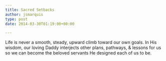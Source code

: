 ```yaml
---
title: Sacred Setbacks
author: jsmarquis
type: post
date: 2014-03-30T01:19:00+00:00

---
```

Life is never a smooth, steady, upward climb toward our own goals. In His wisdom, our loving Daddy interjects other plans, pathways, & lessons for us so we can become the beloved servants He designed each of us to be.